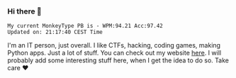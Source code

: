 ### Hi there 👋
<!-- PB START -->
```
My current MonkeyType PB is - WPM:94.21 Acc:97.42
Updated on: 21:17:40 CEST Time
```
<!-- PB END -->
I'm an IT person, just overall. I like CTFs, hacking, coding games, making Python apps. Just a lot of stuff.
You can check out my website [here](https://skill3472.github.io/).
I will probably add some interesting stuff here, when I get the idea to do so. Take care ❤️
